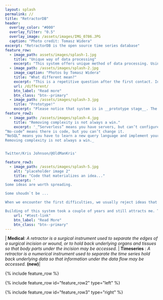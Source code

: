 ```yaml
---
layout: splash
permalink: //
title: "RetractorDB"
header:
  overlay_color: "#000"
  overlay_filter: "0.5"
  overlay_image: /assets/images/IMG_0786.JPG
  caption: "Photo credit: Tomasz Widera"
excerpt: "RetractorDB is the open source time series database"
feature_row:
  - image_path: assets/images/splash-1.jpg
    title: "Unique way of data processing"
    excerpt: "This system offers unique method of data processing. Using a declarative language, the system creates query execution plans based on __number theory__ equations."
  - image_path: /assets/images/splash-2.jpg
    image_caption: "Photos by Tomasz Widera"
    title: "What different mean?"
    excerpt: "This is a repetitive question after the first contact. In short: This system can do what others cannot. So ... are you ready for rocket science?"
    url: /different/
    btn_label: "Read more"
    btn_class: "btn--primary"
  - image_path: /assets/images/splash-3.jpg
    title: "Prototype!"
    excerpt: "Please notice that system is in __prototype stage__. The goal is to create new standard for time series processing query languages. Take, learn and spread across all other projects. Good ideas should be supported."
feature_row2:
  - image_path: /assets/images/splash-4.jpg
    title: "Removing complexity is not always a win."
    excerpt: '_“Serverless” means you have servers, but can’t configure/customize them.
“No-code” means there is code, but you can’t change it.
“NoSQL” means you have to learn a new query language and implement your own transaction mechanisms.
Removing complexity is not always a win._


Twitter/Kris Johnson/@OldManKris'

feature_row3:
  - image_path: /assets/images/splash-5.jpg
    alt: "placeholder image 2"
    title: "Code that materializes an idea..."
    excerpt: '
Some ideas are worth spreading.

Some shoudn`t be ...

When we encounter the first difficulties, we usually reject ideas that are difficult to understand from the beginning.

Building of this system took a couple of years and still attracts me. The lonely path of discovering was quite fascinating and addictive. I hope that you will find beauty in this solution just as I did.'
    url: "#test-link"
    btn_label: "Read More"
    btn_class: "btn--primary"
---
```


| __Medical__: _A retractor is a surgical instrument used to separate the edges of a surgical incision or wound, or to hold back underlying organs and tissues so that body parts under the incision may be accessed._ | __Timeseries__ : _A retractor is a numerical instrument used to separate the time series hold back underlying data so that information under the data flow may be accessed._ __(new)__|

{% include feature_row %}

{% include feature_row id="feature_row2" type="left" %}

{% include feature_row id="feature_row3" type="right" %}
